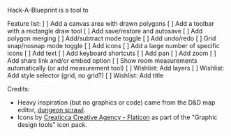 Hack-A-Blueprint is a tool to 

Feature list:
 [ ] Add a canvas area with drawn polygons
 [ ] Add a toolbar with a rectangle draw tool
 [ ] Add save/restore and autosave
 [ ] Add polygon merging
 [ ] Add/subtract mode toggle
 [ ] Add undo/redo
 [ ] Grid snap/nosnap mode toggle
 [ ] Add icons
    [ ] Add a large number of specific icons
 [ ] Add text
 [ ] Add keyboard shortcuts
 [ ] Add pan
 [ ] Add zoom
 [ ] Add share link and/or embed option
 [ ] Show room measurements automatically (or add measurement tool)
 [ ] Wishlist: Add layers
 [ ] Wishlist: Add style selector (grid, no grid?)
 [ ] Wishlist: Add title

Credits:
- Heavy inspiration (but no graphics or code) came from the D&D map editor, <a href="https://ww.dungeonscrawl.com">dungeon scrawl</a>.
- Icons by [Creaticca Creative Agency - Flaticon]("https://www.flaticon.com/free-icons/save") as part of the "Graphic design tools" icon pack.
